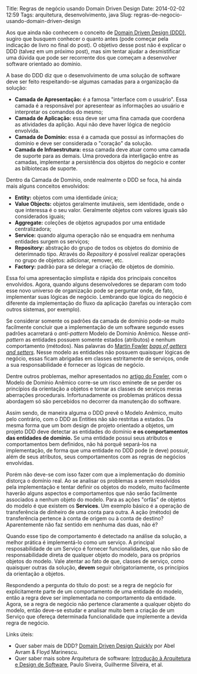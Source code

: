 Title: Regras de negócio usando Domain Driven Design
Date: 2014-02-02 12:59
Tags: arquitetura, desenvolvimento, java
Slug: regras-de-negocio-usando-domain-driven-design

Aos que ainda não conhecem o conceito de [Domain Driven Design
(DDD)](http://en.wikipedia.org/wiki/Domain-driven_design "Domain Driven Design Wikipedia"),
sugiro que busquem conhecer o quanto antes (pode começar pela indicação
de livro no final do post). O objetivo desse post não é explicar o DDD
(talvez em um próximo post), mas sim tentar ajudar a desmistificar uma
dúvida que pode ser recorrente dos que começam a desenvolver software
orientado ao domínio.

A base do DDD diz que o desenvolvimento de uma solução de software deve
ser feito respeitando-se algumas camadas para a organização da solução:

-   **<!--more-->Camada de Apresentação:** é a famosa "interface com o
    usuário". Essa camada é a responsável por apresentear as informações
    ao usuário e interpretar os comandos do mesmo;
-   **Camada de Aplicação:** essa deve ser uma fina camada que coordena
    as atividades da aplição. Aqui não deve haver lógica de negócio
    envolvida.
-   **Camada de Domínio:** essa é a camada que possui as informações do
    domínio e deve ser considerada o "coração" da solução.
-   **Camada de Infraestrutura:** essa camada deve atuar como uma camada
    de suporte para as demais. Uma provedora da interligação entre as
    camadas, implementar a persistência dos objetos do negócio e conter
    as bilbiotecas de suporte.

Dentro da Camada de Domínio, onde realmente o DDD se foca, há ainda mais
alguns conceitos envolvidos:

-   **Entity:** objetos com uma identidade única;
-   **Value Objects:** objetos geralmente imutáveis, sem identidade,
    onde o que interessa é o seu valor. Geralmente objetos com valores
    iguais são considerados iguais;
-   **Aggregate:** coleções de objetos agrupados por uma entidade
    centralizadora;
-   **Service:** quando alguma operação não se enquadra em nenhuma
    entidades surgem os serviços;
-   **Repository:** abstração do grupo de todos os objetos do domínio de
    deterimnado tipo. Através do *Repository* é possível realizar
    operações no grupo de objetos: adicionar, remover, etc.
-   **Factory:** padrão para se delegar a criação de objetos de domínio.

Essa foi uma apresentação simplista e rápida dos principais conceitos
envolvidos. Agora, quando alguns desenvolvedores se deparam com todo
esse novo universo de organização pode se perguntar onde, de fato,
implementar suas lógicas de negócio. Lembrando que lógica do negócio é
diferente da implementação do fluxo da aplicação (tarefas ou interação
com outros sistemas, por exemplo).

Se considerar somente os padrões da camada de domínio pode-se muito
facilmente concluir que a implementação de um software segundo esses
padrões acarretará o *anti-pattern* Modelo de Domínio Anêmico. Nesse
*anti-pattern* as entidades possuem somente estados (atributos) e nenhum
comportamento (métodos). Nas palavras do [Martin
Fowler](http://martinfowler.com/ "Martin Fowler site") [*bags of getters
and
setters*](http://martinfowler.com/bliki/AnemicDomainModel.html "Anemic Domain Model by Martin Fowler").
Nesse modelo as entidades não possuem quaisquer lógicas de negócio,
essas ficam abrigadas em classes estritamente de serviços, onde a sua
responsabilidade é fornecer as lógicas de negócio.

Dentre outros problemas, melhor apresentados no [artigo do
Fowler](http://martinfowler.com/bliki/AnemicDomainModel.html "Anemic Domain Model by Martin Fowler"),
com o Modelo de Domínio Anêmico corre-se um risco eminete de se perder
os princípios da orientação a objetos e tornar as classes de serviços
meras aberrações procedurais. Infortunadamente os problemas práticos
dessa abordagem só são percebidos no decorrer da manutenção do software.

Assim sendo, de maneira alguma o DDD prevê o Modelo Anêmico, muito pelo
contrário, com o DDD as Entities não são restritas a estados. Da mesma
forma que um bom design de projeto orientado a objetos, um projeto DDD
deve detectar as entidades do domínio **e os comportamentos das
entidades de domínio.** Se uma entidade possui seus atributos e
comportamentos bem definidos, não há porquê separá-los na implementação,
de forma que uma entidade no DDD pode (e deve) possuir, além de seus
atributos, seus comportamentos com as regras de negócios envolvidas.

Porém não deve-se com isso fazer com que a implementação do domínio
distorça o domínio real. Ao se analisar os problemas a serem resolvidos
pela implementação e tentar definir os objetos do modelo, muito
facilmente haverão alguns aspectos e comportamentos que não serão
facilmente associados a nenhum objeto do modelo. Para as ações "orfãs"
de objetos do modelo é que existem os **Services**. Um exemplo básico é
a operação de transferência de dinheiro de uma conta para outra. A ação
(método) de transferência pertence à conta de origem ou à conta de
destino? Aparentemente não faz sentido em nenhuma das duas, não é?

Quando esse tipo de comportamento é detectado na análise da solução, a
melhor prática é implementá-lo como um serviço. A principal
resposabilidade de um Serviço é fornecer funcionalidades, que não são de
responsabilidade direta de qualquer objeto do modelo, para os próprios
objetos do modelo. Vale atentar ao fato de que, classes de serviço, como
quaisquer outras da solução, **devem** seguir obrigatoriamente, os
princípios da orientação a objetos.

Respondendo a pergunta do título do post: se a regra de negócio for
explicitamente parte de um comportamento de uma entidade do modelo,
então a regra deve ser implementada no comportamento da entidade. Agora,
se a regra de negócio não pertence claramente a qualquer objeto do
modelo, então deve-se estudar e analisar muito bem a criação de um
Serviço que ofereça determinada funcionalidade que implemente a devida
regra de negócio.

Links úteis:

-   Quer saber mais de DDD? [Domain Driven Design
    Quickly](http://www.infoq.com/minibooks/domain-driven-design-quickly "Domain Driven Design Quickly")
    por Abel Avram & Floyd Marinescu.
-   Quer saber mais sobre Arquitetura de software: [Introdução à
    Arquitetura e Design de
    Software](http://www.arquiteturajava.com.br/ "Introdução à Arquitetura e Design de Software"),
    Paulo Siveira, Guilherme Silveira, et al.

